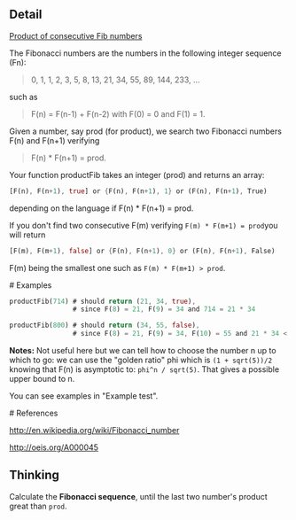## Detail

[Product of consecutive Fib numbers](https://www.codewars.com/kata/product-of-consecutive-fib-numbers/train/rust)

The Fibonacci numbers are the numbers in the following integer sequence (Fn):

> 0, 1, 1, 2, 3, 5, 8, 13, 21, 34, 55, 89, 144, 233, ...

such as 

> F(n) = F(n-1) + F(n-2) with F(0) = 0 and F(1) = 1.

Given a number, say prod (for product), we search two Fibonacci numbers F(n) and F(n+1) verifying 

> F(n) * F(n+1) = prod.

Your function productFib takes an integer (prod) and returns an array: 

```rust
[F(n), F(n+1), true] or {F(n), F(n+1), 1} or (F(n), F(n+1), True)
```

depending on the language if F(n) * F(n+1) = prod.

If you don't find two consecutive F(m) verifying `F(m) * F(m+1) = prod`you will return

```rust
[F(m), F(m+1), false] or {F(n), F(n+1), 0} or (F(n), F(n+1), False)
```

F(m) being the smallest one such as `F(m) * F(m+1) > prod`.

\# Examples

```rust
productFib(714) # should return (21, 34, true), 
                # since F(8) = 21, F(9) = 34 and 714 = 21 * 34

productFib(800) # should return (34, 55, false), 
                # since F(8) = 21, F(9) = 34, F(10) = 55 and 21 * 34 < 800 < 34 * 55
```

**Notes:** Not useful here but we can tell how to choose the number n up to which to go: we can use the "golden ratio" phi which is `(1 + sqrt(5))/2` knowing that F(n) is asymptotic to: `phi^n / sqrt(5)`. That gives a possible upper bound to n.

You can see examples in "Example test".

\# References

<http://en.wikipedia.org/wiki/Fibonacci_number>

<http://oeis.org/A000045>

## Thinking

Calculate the **Fibonacci sequence**, until the last two number's product great than `prod`.